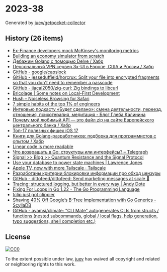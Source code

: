 # 2023-38

Generated by [juev/getpocket-collector](https://github.com/juev/getpocket-collector)

## History (26 items)

- [Ex-Finance developers mock McKinsey's monitoring metrics](https://www.efinancialcareers.com/news/2023/09/mckinsey-how-to-measure-software-developer-productivity)
- [Building an economy simulator from scratch](https://thomassimon.dev/ps/4)
- [Дебажим Golang с помощью Delve / Хабр](https://habr.com/ru/companies/slurm/articles/761016/)
- [Персональный VPN сервер 3x-UI в Европе, США и России / Хабр](https://habr.com/ru/companies/hostkey/articles/758462/)
- [GitHub - google/capslock](https://github.com/google/capslock)
- [GitHub - jesseduffield/horcrux: Split your file into encrypted fragments so that you don't need to remember a passcode](https://github.com/jesseduffield/horcrux)
- [GitHub - jiacai2050/zig-curl: Zig bindings to libcurl](https://github.com/jiacai2050/zig-curl)
- [Bricolage | Some notes on Local-First Development](https://bricolage.io/some-notes-on-local-first-development/)
- [Hush – Noiseless Browsing for Safari](https://oblador.github.io/hush/)
- [7 simple habits of the top 1% of engineers](https://engineercodex.substack.com/p/7-simple-habits-of-the-top-1-of-engineers)
- [Интервью подкасту «Будет сделано»: смена деятельности, переезд, отношения, психотерапия, медитация - Блог Глеба Калинина](https://glebkalinin.ru/will-be-done-podcast/)
- [Почему мой любимый API — это файл zip на сайте Европейского центрального банка / Хабр](https://habr.com/ru/articles/761466/)
- [Топ-17 полезных фишек iOS 17](https://kod.ru/top-17-poleznyh-fishek-ios-17)
- [Книги для Golang-разработчиков: подборка для программистов с опытом / Хабр](https://habr.com/ru/companies/ru_mts/articles/761752/)
- [Linear code is more readable](https://blog.separateconcerns.com/2023-09-11-linear-code.html)
- [Что возвращать в Go: структуры или интерфейсы? – Telegraph](https://telegra.ph/CHto-vozvrashchat-v-Go-struktury-ili-interfejsy-09-19)
- [Signal >> Blog >> Quantum Resistance and the Signal Protocol](https://signal.org/blog/pqxdh/)
- [Use your database to power state machines | Lawrence Jones](https://blog.lawrencejones.dev/state-machines/index.html)
- [Apple TV, now with more Tailscale · Tailscale](https://tailscale.com/blog/apple-tv/)
- [Разработаны критерии блокировки информации про обход цензуры](https://roskomsvoboda.org/post/kriteriyi-obxoda-blockirovok/)
- [GitHub - dittofeed/dittofeed: Send marketing messages at scale 📮](https://github.com/dittofeed/dittofeed)
- [Tracing: structured logging, but better in every way | Andy Dote](https://andydote.co.uk/2023/09/19/tracing-is-better/)
- [Fixing For Loops in Go 1.22 - The Go Programming Language](https://go.dev/blog/loopvar-preview)
- [tclip just got clippier](https://tailscale.dev/blog/tclip-updates-092023)
- [Shaving 40% Off Google’s B-Tree Implementation with Go Generics - ScyllaDB](https://www.scylladb.com/2022/04/27/shaving-40-off-googles-b-tree-implementation-with-go-generics/)
- [GitHub - avamsi/climate: "CLI Mate" autogenerates CLIs from structs / functions (nested subcommands, global / local flags, help generation, typo suggestions, shell completion etc.)](https://github.com/avamsi/climate)

## License

[![CC0](https://mirrors.creativecommons.org/presskit/buttons/88x31/svg/cc-zero.svg)](https://creativecommons.org/publicdomain/zero/1.0/)

To the extent possible under law, [juev](https://github.com/juev) has waived all copyright and related or neighboring rights to this work.
